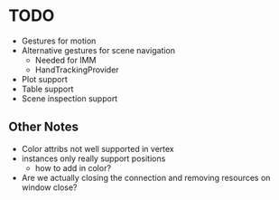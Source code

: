 # TODO

- Gestures for motion
- Alternative gestures for scene navigation
    - Needed for IMM
    - HandTrackingProvider
- Plot support
- Table support
- Scene inspection support


## Other Notes

- Color attribs not well supported in vertex
- instances only really support positions
    - how to add in color?
- Are we actually closing the connection and removing resources on window close?
